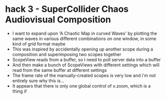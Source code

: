 # hack 3 - SuperCollider Chaos Audiovisual Composition

- I want to expand upon 'A Chaotic Map in curved Waves' by plotting the same waves in various different combinations on one window, in some kind of grid format maybe
- This was inspired by accidentally opening up another scope during a composition and superimposing two scopes together
- ScopeView reads from a buffer, so I need to poll server data into a buffer
- And then make a bunch of ScopeViews with different settings which will read from the same buffer at different settings
- The frame rate of the manually-created scopes is very low and i'm not entirely sure why this is...
- It appears that there is only one global control of x.zoom, which is a thing if